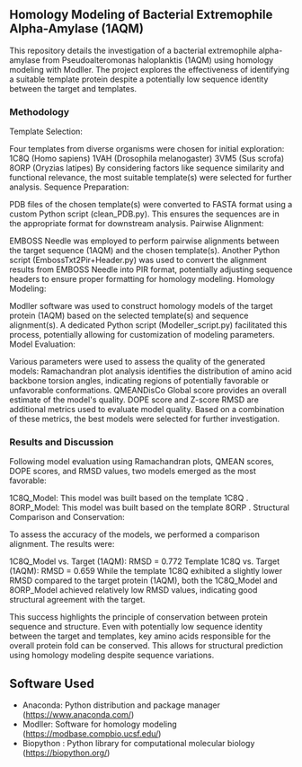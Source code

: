 ## Homology Modeling of Bacterial Extremophile Alpha-Amylase (1AQM)

This repository details the investigation of a bacterial extremophile alpha-amylase from Pseudoalteromonas haloplanktis (1AQM) using homology modeling with Modller. The project explores the effectiveness of identifying a suitable template protein despite a potentially low sequence identity between the target and templates.

### Methodology

Template Selection:

Four templates from diverse organisms were chosen for initial exploration:
1C8Q (Homo sapiens)
1VAH (Drosophila melanogaster)
3VM5 (Sus scrofa)
8ORP (Oryzias latipes)
By considering factors like sequence similarity and functional relevance, the most suitable template(s) were selected for further analysis.
Sequence Preparation:

PDB files of the chosen template(s) were converted to FASTA format using a custom Python script (clean_PDB.py). This ensures the sequences are in the appropriate format for downstream analysis.
Pairwise Alignment:

EMBOSS Needle was employed to perform pairwise alignments between the target sequence (1AQM) and the chosen template(s).
Another Python script (EmbossTxt2Pir+Header.py) was used to convert the alignment results from EMBOSS Needle into PIR format, potentially adjusting sequence headers to ensure proper formatting for homology modeling.
Homology Modeling:

Modller software was used to construct homology models of the target protein (1AQM) based on the selected template(s) and sequence alignment(s).
A dedicated Python script (Modeller_script.py) facilitated this process, potentially allowing for customization of modeling parameters.
Model Evaluation:

Various parameters were used to assess the quality of the generated models:
Ramachandran plot analysis identifies the distribution of amino acid backbone torsion angles, indicating regions of potentially favorable or unfavorable conformations.
QMEANDisCo Global score provides an overall estimate of the model's quality.
DOPE score and Z-score RMSD are additional metrics used to evaluate model quality.
Based on a combination of these metrics, the best models were selected for further investigation.

### Results and Discussion

Following model evaluation using Ramachandran plots, QMEAN scores, DOPE scores, and RMSD values, two models emerged as the most favorable:

1C8Q_Model: This model was built based on the template 1C8Q .
8ORP_Model: This model was built based on the template 8ORP .
Structural Comparison and Conservation:

To assess the accuracy of the models, we performed a comparison alignment. The results were:

1C8Q_Model vs. Target (1AQM): RMSD = 0.772
Template 1C8Q vs. Target (1AQM): RMSD = 0.659
While the template 1C8Q exhibited a slightly lower RMSD compared to the target protein (1AQM), both the 1C8Q_Model and 8ORP_Model achieved relatively low RMSD values, indicating good structural agreement with the target.

This success highlights the principle of conservation between protein sequence and structure. Even with potentially low sequence identity between the target and templates, key amino acids responsible for the overall protein fold can be conserved.  This allows for structural prediction using homology modeling despite sequence variations.


## Software Used

- Anaconda: Python distribution and package manager (https://www.anaconda.com/)
- Modller: Software for homology modeling (https://modbase.compbio.ucsf.edu/)
- Biopython : Python library for computational molecular biology (https://biopython.org/)
